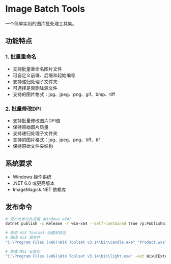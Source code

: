 # Image Batch Tools

一个简单实用的图片批处理工具集。

## 功能特点

### 1. 批量重命名
- 支持批量重命名图片文件
- 可自定义前缀、后缀和起始编号
- 支持递归处理子文件夹
- 可选择是否删除源文件
- 支持的图片格式：jpg、jpeg、png、gif、bmp、tiff

### 2. 批量修改DPI
- 支持批量修改图片DPI值
- 保持原始图片质量
- 支持递归处理子文件夹
- 支持的图片格式：jpg、jpeg、png、tiff、tif
- 保持原始文件夹结构

## 系统要求
- Windows 操作系统
- .NET 6.0 或更高版本
- ImageMagick.NET 依赖库

## 发布命令
```bash
# 发布为单文件应用（Windows x64）
dotnet publish -c Release -r win-x64 --self-contained true /p:PublishSingleFile=true /p:IncludeNativeLibrariesForSelfExtract=true

# 使用 WiX Toolset 创建安装包
# 编译 WiX 源文件
"C:\Program Files (x86)\WiX Toolset v3.14\bin\candle.exe" "Product.wxs"

# 生成 MSI 安装包
"C:\Program Files (x86)\WiX Toolset v3.14\bin\light.exe" -ext WixUIExtension "Product.wixobj" -out "ImageBatchTools.msi"